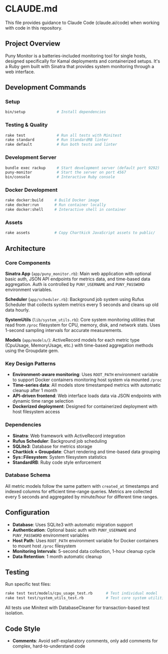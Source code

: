 # CLAUDE.md

This file provides guidance to Claude Code (claude.ai/code) when working with code in this repository.

## Project Overview

Puny Monitor is a batteries-included monitoring tool for single hosts, designed specifically for Kamal deployments and containerized setups. It's a Ruby gem built with Sinatra that provides system monitoring through a web interface.

## Development Commands

### Setup
```bash
bin/setup              # Install dependencies
```

### Testing & Quality
```bash
rake test              # Run all tests with Minitest
rake standard          # Run StandardRB linter
rake default           # Run both tests and linter
```

### Development Server
```bash
bundle exec rackup     # Start development server (default port 9292)
puny-monitor           # Start the server on port 4567
bin/console            # Interactive Ruby console
```

### Docker Development
```bash
rake docker:build     # Build Docker image
rake docker:run       # Run container locally
rake docker:shell     # Interactive shell in container
```

### Assets
```bash
rake assets           # Copy Chartkick JavaScript assets to public/
```

## Architecture

### Core Components

**Sinatra App** (`app/puny_monitor.rb`): Main web application with optional basic auth, JSON API endpoints for metrics data, and time-based data aggregation. Auth is controlled by `PUNY_USERNAME` and `PUNY_PASSWORD` environment variables.

**Scheduler** (`app/scheduler.rb`): Background job system using Rufus Scheduler that collects system metrics every 5 seconds and cleans up old data hourly.

**SystemUtils** (`lib/system_utils.rb`): Core system monitoring utilities that read from `/proc` filesystem for CPU, memory, disk, and network stats. Uses 1-second sampling intervals for accurate measurements.

**Models** (`app/models/`): ActiveRecord models for each metric type (CpuUsage, MemoryUsage, etc.) with time-based aggregation methods using the Groupdate gem.

### Key Design Patterns

- **Environment-aware monitoring**: Uses `ROOT_PATH` environment variable to support Docker containers monitoring host system via mounted `/proc`
- **Time-series data**: All models store timestamped metrics with automatic cleanup after 1 month
- **API-driven frontend**: Web interface loads data via JSON endpoints with dynamic time range selection
- **Dockerized deployment**: Designed for containerized deployment with host filesystem access

### Dependencies

- **Sinatra**: Web framework with ActiveRecord integration
- **Rufus Scheduler**: Background job scheduling
- **SQLite3**: Database for metrics storage
- **Chartkick + Groupdate**: Chart rendering and time-based data grouping
- **Sys::Filesystem**: System filesystem statistics
- **StandardRB**: Ruby code style enforcement

### Database Schema

All metric models follow the same pattern with `created_at` timestamps and indexed columns for efficient time-range queries. Metrics are collected every 5 seconds and aggregated by minute/hour for different time ranges.

## Configuration

- **Database**: Uses SQLite3 with automatic migration support
- **Authentication**: Optional basic auth with `PUNY_USERNAME` and `PUNY_PASSWORD` environment variables
- **Host Path**: Uses `ROOT_PATH` environment variable for Docker containers to mount host `/proc` filesystem
- **Monitoring Intervals**: 5-second data collection, 1-hour cleanup cycle
- **Data Retention**: 1 month automatic cleanup

## Testing

Run specific test files:
```bash
rake test test/models/cpu_usage_test.rb      # Test individual model
rake test test/system_utils_test.rb          # Test core system utilities
```

All tests use Minitest with DatabaseCleaner for transaction-based test isolation.

## Code Style

- **Comments**: Avoid self-explanatory comments, only add comments for complex, hard-to-understand code
